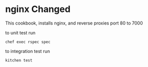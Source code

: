 # nginx Changed

This cookbook, installs nginx, and reverse proxies port 80 to 7000

to unit test run
```
chef exec rspec spec
```

to integration test run
```
kitchen test
```

